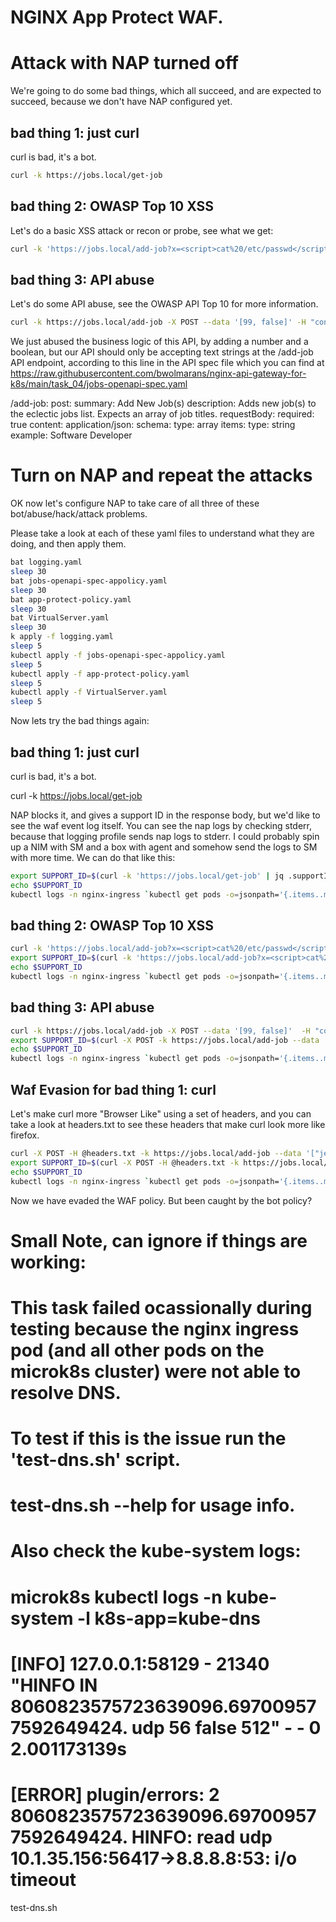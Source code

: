 # NGINX App Protect WAF. 

# Attack with NAP turned off

We're going to do some bad things, which all succeed, and are expected to succeed, because we don't have NAP configured yet.

bad thing 1: just curl
----------------------
curl is bad, it's a bot. 

```bash
curl -k https://jobs.local/get-job
```

bad thing 2: OWASP Top 10 XSS
------------------------------
Let's do a basic XSS attack or recon or probe, see what we get:

```bash
curl -k 'https://jobs.local/add-job?x=<script>cat%20/etc/passwd</script>' --data '["jet pilot"]' -H "content-type: application/json"
```

bad thing 3: API abuse
----------------------------------
Let's do some API abuse, see the OWASP API Top 10 for more information.

```bash
curl -k https://jobs.local/add-job -X POST --data '[99, false]' -H "content-type: application/json"
```

We just abused the business logic of this API, by adding a number and a boolean, but our API should only be accepting text strings at the /add-job API endpoint, according to this line in the API spec file which you can find at https://raw.githubusercontent.com/bwolmarans/nginx-api-gateway-for-k8s/main/task_04/jobs-openapi-spec.yaml

  /add-job:
    post:
      summary: Add New Job(s)
      description: Adds new job(s) to the eclectic jobs list. Expects an array of job titles.
      requestBody:
        required: true
        content:
          application/json:
            schema:
              type: array
              items:
                type: string
                example: Software Developer


# Turn on NAP and repeat the attacks

OK now let's configure NAP to take care of all three of these bot/abuse/hack/attack problems.

Please take a look at each of these yaml files to understand what they are doing, and then apply them.

```bash
bat logging.yaml
sleep 30
bat jobs-openapi-spec-appolicy.yaml
sleep 30
bat app-protect-policy.yaml
sleep 30
bat VirtualServer.yaml
sleep 30
k apply -f logging.yaml
sleep 5
kubectl apply -f jobs-openapi-spec-appolicy.yaml
sleep 5
kubectl apply -f app-protect-policy.yaml
sleep 5
kubectl apply -f VirtualServer.yaml
sleep 5
```
Now lets try the bad things again:


bad thing 1: just curl
----------------------
curl is bad, it's a bot. 

curl -k https://jobs.local/get-job

NAP blocks it, and gives a support ID in the response body, but we'd like to see the waf event log itself.
You can see the nap logs by checking stderr, because that logging profile sends nap logs to stderr.
I could probably spin up a NIM with SM and a box with agent and somehow send the logs to SM with more time.
We can do that like this:

```bash
export SUPPORT_ID=$(curl -k 'https://jobs.local/get-job' | jq .supportID)
echo $SUPPORT_ID
kubectl logs -n nginx-ingress `kubectl get pods -o=jsonpath='{.items..metadata.name}' -n nginx-ingress` | grep $SUPPORT_ID | sed 's/,/\n/g' | grep ^violations=
```


bad thing 2: OWASP Top 10 XSS
------------------------------

```bash
curl -k 'https://jobs.local/add-job?x=<script>cat%20/etc/passwd</script>' --data '["jet pilot"]' -H "content-type: application/json"
export SUPPORT_ID=$(curl -k 'https://jobs.local/add-job?x=<script>cat%20/etc/passwd</script>' --data '["jet pilot"]' -H "content-type: application/json" | jq .supportID)
echo $SUPPORT_ID
kubectl logs -n nginx-ingress `kubectl get pods -o=jsonpath='{.items..metadata.name}' -n nginx-ingress` | grep $SUPPORT_ID | sed 's/,/\n/g' | grep ^violations=
```

bad thing 3: API abuse
----------------------------------

```bash
curl -k https://jobs.local/add-job -X POST --data '[99, false]'  -H "content-type: application/json"
export SUPPORT_ID=$(curl -X POST -k https://jobs.local/add-job --data '[99, false]'  -H "content-type: application/json" | jq .supportID)
echo $SUPPORT_ID
kubectl logs -n nginx-ingress `kubectl get pods -o=jsonpath='{.items..metadata.name}' -n nginx-ingress` | grep $SUPPORT_ID | sed 's/,/\n/g' | grep ^violations=
```

Waf Evasion for bad thing 1: curl
--------------------------------------
Let's make curl more "Browser Like" using a set of headers, and you can take a look at headers.txt to see these headers that make curl look more like firefox.

```bash
curl -X POST -H @headers.txt -k https://jobs.local/add-job --data '["jet pilot"]' -H "content-type: application/json"
export SUPPORT_ID=$(curl -X POST -H @headers.txt -k https://jobs.local/add-job --data '["jet pilot"]' -H "content-type: application/json" | jq .supportID)
echo $SUPPORT_ID
kubectl logs -n nginx-ingress `kubectl get pods -o=jsonpath='{.items..metadata.name}' -n nginx-ingress` | grep $SUPPORT_ID | sed 's/,/\n/g' | grep ^violations=
```



Now we have evaded the WAF policy.  But been caught by the bot policy?










# Small Note, can ignore if things are working:
# This task failed ocassionally during testing because the nginx ingress pod (and all other pods on the microk8s cluster) were not able to resolve DNS.
#
# To test if this is the issue run the 'test-dns.sh' script.
# test-dns.sh --help for usage info.
# 
# Also check the kube-system logs:
# microk8s kubectl logs -n kube-system -l k8s-app=kube-dns
# [INFO] 127.0.0.1:58129 - 21340 "HINFO IN 8060823575723639096.697009577592649424. udp 56 false 512" - - 0 2.001173139s
# [ERROR] plugin/errors: 2 8060823575723639096.697009577592649424. HINFO: read udp 10.1.35.156:56417->8.8.8.8:53: i/o timeout

test-dns.sh
